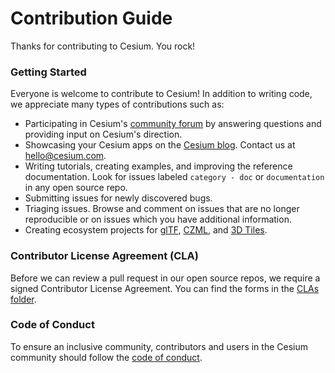 # Contribution Guide

Thanks for contributing to Cesium. You rock!

### Getting Started

Everyone is welcome to contribute to Cesium! In addition to writing code, we appreciate many types of contributions such as:

- Participating in Cesium's [community forum](https://community.cesium.com/) by answering questions and providing input on Cesium's direction.
- Showcasing your Cesium apps on the [Cesium blog](https://cesium.com/blog/categories/userstories/). Contact us at hello@cesium.com.
- Writing tutorials, creating examples, and improving the reference documentation. Look for issues labeled `category - doc` or `documentation` in any open source repo.
- Submitting issues for newly discovered bugs.
- Triaging issues. Browse and comment on issues that are no longer reproducible or on issues which you have additional information.
- Creating ecosystem projects for [glTF](https://github.com/KhronosGroup/glTF/issues/456), [CZML](https://github.com/CesiumGS/cesium/wiki/CZML-Guide), and [3D Tiles](https://github.com/CesiumGS/3d-tiles).

### Contributor License Agreement (CLA)

Before we can review a pull request in our open source repos, we require a signed Contributor License Agreement. You can find the forms in the [CLAs folder](./CLAs).

### Code of Conduct

To ensure an inclusive community, contributors and users in the Cesium community should follow the [code of conduct](./CODE_OF_CONDUCT.md).
